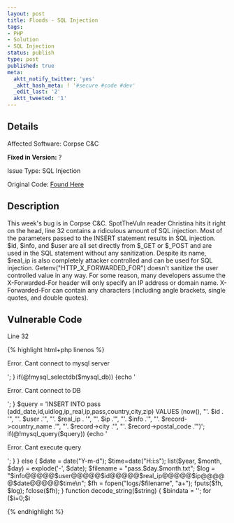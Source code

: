 ```yaml
---
layout: post
title: Floods - SQL Injection
tags:
- PHP
- Solution
- SQL Injection
status: publish
type: post
published: true
meta:
  aktt_notify_twitter: 'yes'
  _aktt_hash_meta: ! '#secure #code #dev'
  _edit_last: '2'
  aktt_tweeted: '1'
---
```

## Details
Affected Software: Corpse C&C

__Fixed in Version:__  ?

Issue Type: SQL Injection

Original Code: <a href="http://spotthevuln.com/2011/07/floods/">Found Here</a>

## Description
This week's bug is in Corpse C&C.  SpotTheVuln reader Christina hits it right on the head,  line 32 contains a ridiculous amount of SQL injection.  Most of the parameters passed to the INSERT statement results in SQL injection.  $id, $info, and $user are all set directly from $_GET or $_POST and are used in the SQL statement without any sanitization.  Despite its name, $real_ip is also completely attacker controlled and can be used for SQL injection.  Getenv("HTTP_X_FORWARDED_FOR") doesn't sanitize the user controlled value in any way.  For some reason, many developers assume the X-Forwarded-For header will only specify an IP address or domain name.  X-Forwarded-For can contain any characters (including angle brackets, single quotes, and double quotes). 

## Vulnerable Code
Line 32

{% highlight html+php linenos %}
<?php

$use_mysql = 1;

if ($use_mysql == 1) {
	require_once('./mysqllog.php');
	require_once('./geoipcity.inc');
}

$ip = getenv("REMOTE_ADDR");
$real_ip = getenv("HTTP_X_FORWARDED_FOR");

if (isset($_GET['id'])) {
	$id = $_GET['id']; 
} else {
	$id = $_POST['id'];
}

$info = $_POST['info'];
$user = $_POST['user'];

if ($use_mysql == 1) {
	//-----------------------------------
	$gi = geoip_open('./GeoIPCity.dat', GEOIP_STANDARD);
	$record = geoip_record_by_addr($gi, $ip);
	geoip_close($gi);
	//-----------------------------------
	$info = decode_string($info);
	if(@!mysql_connect($mysql_host,$mysql_login,$mysql_pass)) {echo '<p class="err"> Error. Cant connect to mysql server </p>'; }
	if(@!mysql_selectdb($mysql_db)) {echo '<p class="err"> Error. Cant connect to DB</p>'; }
	$query = 'INSERT INTO pass (add_date,id,uidlog,ip_real,ip,pass,country,city,zip)
			  VALUES (now(), "'. $id . '", "'. $user .'", "'. $real_ip . '", "'. $ip .'", "'. $info .'", "'. $record->country_name .'", "'. $record->city .'", "'. $record->postal_code .'")';
	if(@!mysql_query($query)) {echo '<p class="err"> Error. Cant execute query</p>';  }
}
else {
	$date = date("Y-m-d");
	$time=date("H:i:s");
	
	list($year, $month, $day) = explode('-', $date);
	$filename = "pass.$day.$month.txt";
	$log = "$info@@@@@$user@@@@@$id@@@@@$real_ip@@@@@$ip@@@@@$date@@@@@$time\n";
	$fh = fopen("logs/$filename", "a+");
	fputs($fh, $log);		
	fclose($fh);
}

function decode_string($string) {
    $bindata = '';
    for ($i=0;$i<strlen($string);$i+=2) {
        $bindata.=chr(hexdec(substr($string,$i,2)));
    }
    return addslashes($bindata);
}
?>
{% endhighlight %}
